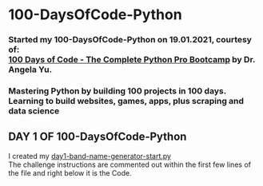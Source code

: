 # 100-DaysOfCode-Python
### Started my 100-DaysOfCode-Python on 19.01.2021, courtesy of: </br> [100 Days of Code - The Complete Python Pro Bootcamp](https://www.udemy.com/course/100-days-of-code/) by Dr. Angela Yu.
### Mastering Python by building 100 projects in 100 days. Learning to build websites, games, apps, plus scraping and data science

## DAY 1 OF 100-DaysOfCode-Python
I created  my [day1-band-name-generator-start.py](https://github.com/Teresia-Kirungo/100-DaysOfCode-Python/blob/main/day1-band-name-generator-start.py) <br>
The challenge instructions are commented out within the first few lines of the file and right below it is the Code.
